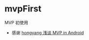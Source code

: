 # mvpFirst
MVP 初使用
* 感谢 [hongyang 浅谈 MVP in Android ](http://blog.csdn.net/lmj623565791/article/details/46596109)
